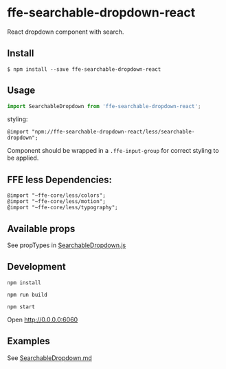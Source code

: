# ffe-searchable-dropdown-react

React dropdown component with search.

## Install

```
$ npm install --save ffe-searchable-dropdown-react
```

## Usage

```javascript
import SearchableDropdown from 'ffe-searchable-dropdown-react';
```

styling:
```
@import "npm://ffe-searchable-dropdown-react/less/searchable-dropdown";
```

Component should be wrapped in a `.ffe-input-group` for correct styling to be applied.

## FFE less Dependencies:
```
@import "~ffe-core/less/colors";
@import "~ffe-core/less/motion";
@import "~ffe-core/less/typography";
```

## Available props
See propTypes in [SearchableDropdown.js](src/SearchableDropdown.js#185)

## Development
```
npm install

npm run build

npm start
```
Open
http://0.0.0.0:6060


## Examples

See [SearchableDropdown.md](src/SearchableDropdown.md)
